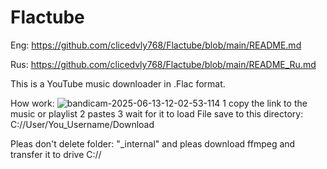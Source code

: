 # Flactube
Eng: https://github.com/clicedvly768/Flactube/blob/main/README.md

Rus: https://github.com/clicedvly768/Flactube/blob/main/README_Ru.md

This is a YouTube music downloader in .Flac format.

How work:
![bandicam-2025-06-13-12-02-53-114](https://github.com/user-attachments/assets/f72cb770-a95f-4b6e-b7dc-0fb0df1a49ff)
1 copy the link to the music or playlist
2 pastes
3 wait for it to load
File save to this directory: C://User/You_Username/Download

Pleas don't delete folder: "_internal" and pleas download ffmpeg and transfer it to drive C://
